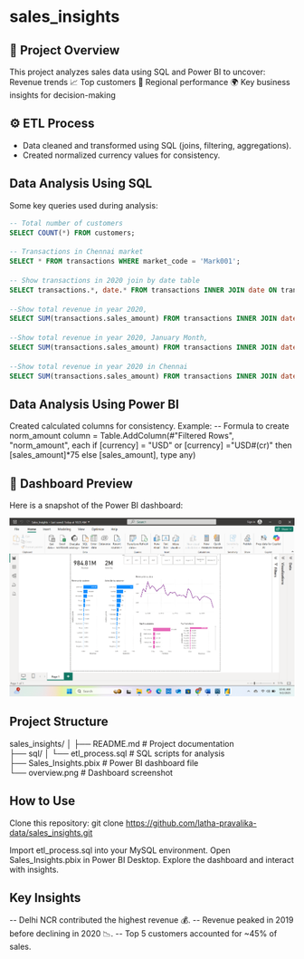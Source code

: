 # sales_insights

## 📌 Project Overview
This project analyzes sales data using SQL and Power BI to uncover:
Revenue trends 📈
Top customers 👥
Regional performance 🌍
Key business insights for decision-making

## ⚙️ ETL Process
- Data cleaned and transformed using SQL (joins, filtering, aggregations).
- Created normalized currency values for consistency.

## Data Analysis Using SQL
Some key queries used during analysis:
```sql
-- Total number of customers
SELECT COUNT(*) FROM customers;

-- Transactions in Chennai market
SELECT * FROM transactions WHERE market_code = 'Mark001';

-- Show transactions in 2020 join by date table
SELECT transactions.*, date.* FROM transactions INNER JOIN date ON transactions.order_date=date.date where date.year=2020;

--Show total revenue in year 2020,
SELECT SUM(transactions.sales_amount) FROM transactions INNER JOIN date ON transactions.order_date=date.date where date.year=2020 and transactions.currency="INR\r" or transactions.currency="USD\r";

--Show total revenue in year 2020, January Month,
SELECT SUM(transactions.sales_amount) FROM transactions INNER JOIN date ON transactions.order_date=date.date where date.year=2020 and and date.month_name="January" and (transactions.currency="INR\r" or transactions.currency="USD\r");

--Show total revenue in year 2020 in Chennai
SELECT SUM(transactions.sales_amount) FROM transactions INNER JOIN date ON transactions.order_date=date.date where date.year=2020 and transactions.market_code="Mark001"; 
```

## Data Analysis Using Power BI
Created calculated columns for consistency.
Example: 
-- Formula to create norm_amount column
= Table.AddColumn(#"Filtered Rows", "norm_amount", each if [currency] = "USD" or [currency] ="USD#(cr)" then [sales_amount]*75 else [sales_amount], type any)

## 📸 Dashboard Preview  

Here is a snapshot of the Power BI dashboard:  

![Dashboard Overview](https://raw.githubusercontent.com/latha-pravalika-data/sales_insights/main/overview.png)

## Project Structure
sales_insights/
│
├── README.md                 # Project documentation  
├── sql/
│   └── etl_process.sql       # SQL scripts for analysis  
├── Sales_Insights.pbix       # Power BI dashboard file  
└── overview.png              # Dashboard screenshot  


## How to Use

Clone this repository:
git clone https://github.com/latha-pravalika-data/sales_insights.git

Import etl_process.sql into your MySQL environment.
Open Sales_Insights.pbix in Power BI Desktop.
Explore the dashboard and interact with insights.

## Key Insights

-- Delhi NCR contributed the highest revenue 💰.
-- Revenue peaked in 2019 before declining in 2020 📉.
-- Top 5 customers accounted for ~45% of sales.


